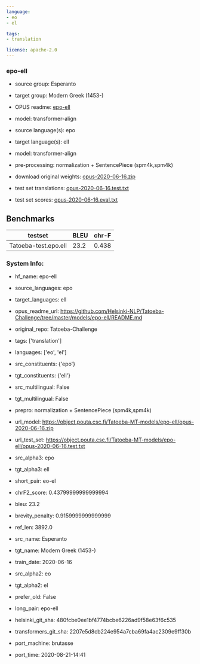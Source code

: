 ```yaml
---
language: 
- eo
- el

tags:
- translation

license: apache-2.0
---
```


### epo-ell

* source group: Esperanto 
* target group: Modern Greek (1453-) 
*  OPUS readme: [epo-ell](https://github.com/Helsinki-NLP/Tatoeba-Challenge/tree/master/models/epo-ell/README.md)

*  model: transformer-align
* source language(s): epo
* target language(s): ell
* model: transformer-align
* pre-processing: normalization + SentencePiece (spm4k,spm4k)
* download original weights: [opus-2020-06-16.zip](https://object.pouta.csc.fi/Tatoeba-MT-models/epo-ell/opus-2020-06-16.zip)
* test set translations: [opus-2020-06-16.test.txt](https://object.pouta.csc.fi/Tatoeba-MT-models/epo-ell/opus-2020-06-16.test.txt)
* test set scores: [opus-2020-06-16.eval.txt](https://object.pouta.csc.fi/Tatoeba-MT-models/epo-ell/opus-2020-06-16.eval.txt)

## Benchmarks

| testset               | BLEU  | chr-F |
|-----------------------|-------|-------|
| Tatoeba-test.epo.ell 	| 23.2 	| 0.438 |


### System Info: 
- hf_name: epo-ell

- source_languages: epo

- target_languages: ell

- opus_readme_url: https://github.com/Helsinki-NLP/Tatoeba-Challenge/tree/master/models/epo-ell/README.md

- original_repo: Tatoeba-Challenge

- tags: ['translation']

- languages: ['eo', 'el']

- src_constituents: {'epo'}

- tgt_constituents: {'ell'}

- src_multilingual: False

- tgt_multilingual: False

- prepro:  normalization + SentencePiece (spm4k,spm4k)

- url_model: https://object.pouta.csc.fi/Tatoeba-MT-models/epo-ell/opus-2020-06-16.zip

- url_test_set: https://object.pouta.csc.fi/Tatoeba-MT-models/epo-ell/opus-2020-06-16.test.txt

- src_alpha3: epo

- tgt_alpha3: ell

- short_pair: eo-el

- chrF2_score: 0.43799999999999994

- bleu: 23.2

- brevity_penalty: 0.9159999999999999

- ref_len: 3892.0

- src_name: Esperanto

- tgt_name: Modern Greek (1453-)

- train_date: 2020-06-16

- src_alpha2: eo

- tgt_alpha2: el

- prefer_old: False

- long_pair: epo-ell

- helsinki_git_sha: 480fcbe0ee1bf4774bcbe6226ad9f58e63f6c535

- transformers_git_sha: 2207e5d8cb224e954a7cba69fa4ac2309e9ff30b

- port_machine: brutasse

- port_time: 2020-08-21-14:41